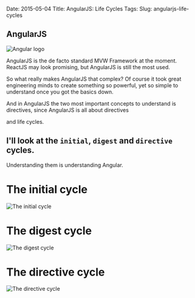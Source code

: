 Date: 2015-05-04
Title: AngularJS: Life Cycles
Tags:
Slug: angularjs-life-cycles



## AngularJS

![Angular logo](https://angularjs.org/img/AngularJS-large.png "Angular logo")


AngularJS is the de facto standard MVW Framework at the moment.
ReactJS may look promising, but AngularJS is still the most used.


So what really makes AngularJS that complex? Of course it took great engineering minds to create something
so powerful, yet so simple to understand once you got the basics down.


And in AngularJS the two most important concepts to understand is directives, since AngularJS is all about directives

and life cycles.


## I'll look at the `initial`, `digest` and `directive` cycles.

Understanding them is understanding Angular.


# The initial cycle

![The initial cycle](http://www.gliffy.com/go/publish/image/8003305/L.png "The initial cycle")


# The digest cycle

![The digest cycle](http://www.gliffy.com/go/publish/image/8015461/L.png "The digest cycle")


# The directive cycle

![The directive cycle](https://www.gliffy.com/go/publish/image/8016399/L.png "The directive cycle")
